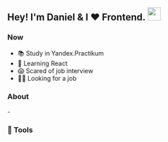 <h2>Hey! I'm Daniel & I ❤️ Frontend. <img src="https://i.imgur.com/nRiflC0.gif" width="30"></h2>

<h3>Now</h3>

- 📚 Study in Yandex.Practikum
- 🌱 Learning React
- 😱 Scared of job interview
- 👨‍💻 Looking for a job

<h3>About</h3>
- 


<h3>🔨 Tools</h3>

